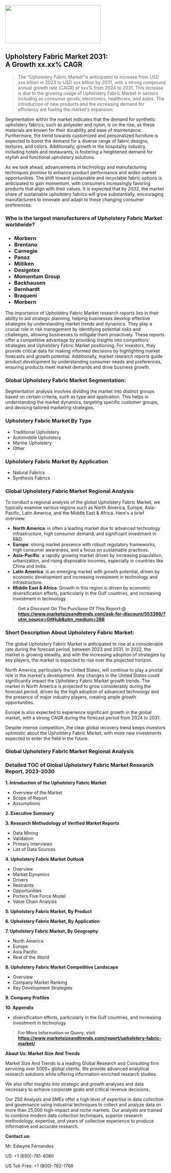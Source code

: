 <img src="https://100x100musica.es/wp-content/uploads/2024/12/Verified-Market-Reports-4-300x120.jpg" alt="" width="300" height="120" class="alignnone size-medium wp-image-100382" /><h2>Upholstery Fabric Market 2031: A&nbsp;Growth&nbsp;xx.xx% CAGR</h2><blockquote id="" class="">The "Upholstery Fabric Market"is anticipated to increase from USD xxx billion in 2023 to USD xxx billion by 2031, with a strong compound annual growth rate (CAGR) of xxx% from 2024 to 2031. This increase is due to the growing usage of Upholstery Fabric Market in sectors including as consumer goods, electronics, healthcare, and autos. The introduction of new products and the increasing demand for efficiency are fueling the market's expansion.</blockquote><p> <p>Segmentation within the market indicates that the demand for synthetic upholstery fabrics, such as polyester and nylon, is on the rise, as these materials are known for their durability and ease of maintenance. Furthermore, the trend towards customized and personalized furniture is expected to boost the demand for a diverse range of fabric designs, textures, and colors. Additionally, growth in the hospitality industry, including hotels and restaurants, is fostering a heightened demand for stylish and functional upholstery solutions.</p> <p>As we look ahead, advancements in technology and manufacturing techniques promise to enhance product performance and widen market opportunities. The shift toward sustainable and recyclable fabric options is anticipated to gain momentum, with consumers increasingly favoring products that align with their values. It is expected that by 2032, the market share of sustainable upholstery fabrics will grow substantially, encouraging manufacturers to innovate and adapt to these changing consumer preferences.</p></div></p><h3 id="" class="">Who is the largest manufacturers of&nbsp;Upholstery Fabric Market worldwide?</h3><h3 class=""><p><ul><li>Morbern </li><li> Brentano </li><li> Carnegie </li><li> Panaz </li><li> Milliken </li><li> Designtex </li><li> Momentum Group </li><li> Backhausen </li><li> Bernhardt </li><li> Braqueni </li><li> Morbern</li></ul></p></h3><p id="ember58" class="ember-view reader-text-block__paragraph">The importance of&nbsp;Upholstery Fabric Market research reports lies in their ability to aid strategic planning, helping businesses develop effective strategies by understanding market trends and dynamics. They play a crucial role in risk management by identifying potential risks and challenges, allowing businesses to mitigate them proactively. These reports offer a competitive advantage by providing insights into competitors' strategies and Upholstery Fabric Market positioning. For investors, they provide critical data for making informed decisions by highlighting market forecasts and growth potential. Additionally, market research reports guide product development by understanding consumer needs and preferences, ensuring products meet market demands and drive business growth.</p><h3 id="" class="">Global&nbsp;Upholstery Fabric Market Segmentation:</h3><p id="" class="">Segmentation analysis involves dividing the market into distinct groups based on certain criteria, such as type and application. This helps in understanding the market dynamics, targeting specific customer groups, and devising tailored marketing strategies.</p><h3 id="" class="">Upholstery Fabric Market&nbsp;By Type</h3><p><p><ul><li>Traditional Upholstery </li><li> Automobile Upholstery </li><li> Marine Upholstery </li><li> Other</p></li></ul></p></p><h3 id="" class="">Upholstery Fabric Market&nbsp;By Application</h3><p class=""><p><ul><li>Natural Fabrics </li><li> Synthesis Fabrics</li></ul></p></p><h3 id="" class="">Global Upholstery Fabric Market Regional Analysis</h3><p id="" class="">To conduct a regional analysis of the global Upholstery Fabric Market, we typically examine various regions such as North America, Europe, Asia-Pacific, Latin America, and the Middle East &amp; Africa. Here's a brief overview:</p><ul><li><strong>North America</strong>: is often a leading market due to advanced technology infrastructure, high consumer demand, and significant investment in R&amp;D.</li><li><strong>Europe</strong>: strong market presence with robust regulatory frameworks, high consumer awareness, and a focus on sustainable practices.</li><li><strong>Asia-Pacific</strong>: a rapidly growing market driven by increasing population, urbanization, and rising disposable incomes, especially in countries like China and India.</li><li><strong>Latin America</strong>: is an emerging market with growth potential, driven by economic development and increasing investment in technology and infrastructure.</li><li><strong>Middle East &amp; Africa</strong>: Growth in this region is driven by economic diversification efforts, particularly in the Gulf countries, and increasing investment in technology.</li></ul><blockquote id="" class=""><strong>Get a Discount On The Purchase Of This Report @ <a href="https://www.marketsizeandtrends.com/download-sample/553399/?utm_source=GitHub&utm_medium=286" target="_blank">https://www.marketsizeandtrends.com/ask-for-discount/553399/?utm_source=GitHub&utm_medium=286</a></strong></blockquote><h3>Short Description About Upholstery Fabric Market:</h3><p id="ember58" class="ember-view reader-text-block__paragraph">The global&nbsp;Upholstery Fabric Market&nbsp;is anticipated to rise at a considerable rate during the forecast period, between 2023 and 2031. In 2022, the market is growing steadily, and with the increasing adoption of strategies by key players, the market is expected to rise over the projected horizon.</p><p id="ember59" class="ember-view reader-text-block__paragraph">North America, particularly the United States, will continue to play a pivotal role in the market's development. Any changes in the United States could significantly impact the&nbsp;Upholstery Fabric Market&nbsp;growth trends. The market in North America is projected to grow considerably during the forecast period, driven by the high adoption of advanced technology and the presence of major industry players, creating ample growth opportunities.</p><p id="ember60" class="ember-view reader-text-block__paragraph">Europe is also expected to experience significant growth in the global market, with a strong CAGR during the forecast period from 2024 to 2031.</p><p id="ember61" class="ember-view reader-text-block__paragraph">Despite intense competition, the clear global recovery trend keeps investors optimistic about the&nbsp;Upholstery Fabric Market, with more new investments expected to enter the field in the future.</p><h3 id="" class="">Global Upholstery Fabric Market Regional Analysis</h3><h3 id="" class="">Detailed TOC of Global Upholstery Fabric Market Research Report, 2023-2030</h3><p id="" class=""><strong>1. Introduction of the Upholstery Fabric Market</strong></p><ul><li>Overview of the Market</li><li>Scope of Report</li><li>Assumptions</li></ul><p id="" class=""><strong>2. Executive Summary</strong></p><p id="" class=""><strong>3. Research Methodology of Verified Market Reports</strong></p><ul><li>Data Mining</li><li>Validation</li><li>Primary Interviews</li><li>List of Data Sources</li></ul><p id="" class=""><strong>4. Upholstery Fabric Market Outlook</strong></p><ul><li>Overview</li><li>Market Dynamics</li><li>Drivers</li><li>Restraints</li><li>Opportunities</li><li>Porters Five Force Model</li><li>Value Chain Analysis</li></ul><p id="" class=""><strong>5. Upholstery Fabric Market, By Product</strong></p><p id="" class=""><strong>6. Upholstery Fabric Market, By Application</strong></p><p id="" class=""><strong>7. Upholstery Fabric Market, By Geography</strong></p><ul><li>North America</li><li>Europe</li><li>Asia Pacific</li><li>Rest of the World</li></ul><p id="" class=""><strong>8. Upholstery Fabric Market Competitive Landscape</strong></p><ul><li>Overview</li><li>Company Market Ranking</li><li>Key Development Strategies</li></ul><p id="" class=""><strong>9. Company Profiles</strong></p><p id="" class=""><strong>10. Appendix</strong></p><ul><li>diversification efforts, particularly in the Gulf countries, and increasing investment in technology.</li></ul><blockquote id="" class=""><strong>For More Information or Query, visit <strong><strong><a href="https://www.marketsizeandtrends.com/report/upholstery-fabric-market/" target="_blank">https://www.marketsizeandtrends.com/report/upholstery-fabric-market/</a></strong></strong></strong></blockquote><p id="" class=""><strong>About Us: Market Size And Trends</strong></p><p id="" class="">Market Size And Trends is a leading Global Research and Consulting firm servicing over 5000+ global clients. We provide advanced analytical research solutions while offering information-enriched research studies.</p><p id="" class="">We also offer insights into strategic and growth analyses and data necessary to achieve corporate goals and critical revenue decisions.</p><p id="" class="">Our 250 Analysts and SMEs offer a high level of expertise in data collection and governance using industrial techniques to collect and analyze data on more than 25,000 high-impact and niche markets. Our analysts are trained to combine modern data collection techniques, superior research methodology, expertise, and years of collective experience to produce informative and accurate research.</p><p id="" class=""><strong>Contact us:</strong></p><p id="" class="">Mr. Edwyne Fernandes</p><p id="" class="">US: +1 (650)-781-4080</p><p id="" class="">US Toll-Free: +1 (800)-782-1768</p>
